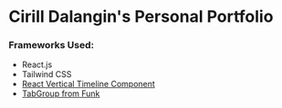 # Cirill Dalangin's Personal Portfolio
### Frameworks Used:
- React.js
- Tailwind CSS
- [React Vertical Timeline Component](https://github.com/stephane-monnot/react-vertical-timeline)
- [TabGroup from Funk](https://www.npmjs.com/package/@statikly/funk)
